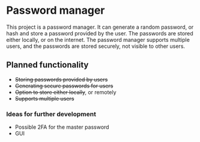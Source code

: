 # Password manager

This project is a password manager. It can generate a random password, or hash and store a password provided by the user. The passwords are stored either locally, or on the internet. The password manager supports multiple users, and the passwords are stored securely, not visible to other users.

## Planned functionality

- ~~Storing passwords provided by users~~
- ~~Generating secure passwords for users~~
- ~~Option to store either locally~~, or remotely
- ~~Supports multiple users~~

### Ideas for further development

- Possible 2FA for the master password
- GUI

